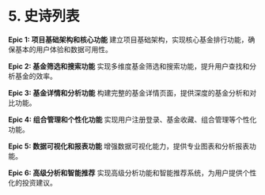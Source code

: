 # 5. 史诗列表

**Epic 1: 项目基础架构和核心功能**
建立项目基础架构，实现核心基金排行功能，确保基本的用户体验和数据可用性。

**Epic 2: 基金筛选和搜索功能**
实现多维度基金筛选和搜索功能，提升用户查找和分析基金的效率。

**Epic 3: 基金详情和分析功能**
构建完整的基金详情页面，提供深度的基金分析和对比功能。

**Epic 4: 组合管理和个性化功能**
实现用户注册登录、基金收藏、组合管理等个性化功能。

**Epic 5: 数据可视化和报表功能**
增强数据可视化能力，提供专业图表和分析报表功能。

**Epic 6: 高级分析和智能推荐**
实现高级分析功能和智能推荐系统，为用户提供个性化的投资建议。
